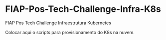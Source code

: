 # FIAP-Pos-Tech-Challenge-Infra-K8s
FIAP Pos Tech Challenge Infraestrutura Kubernetes

Colocar aqui o scripts para provisionamento do K8s na nuvem.

